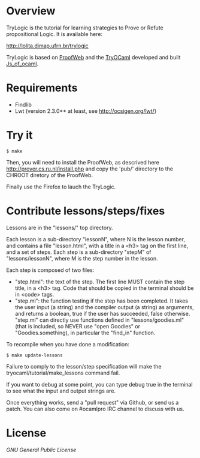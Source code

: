 # Overview

TryLogic is the tutorial for learning strategies to Prove or Refute propositional Logic. It is available here:

http://lolita.dimap.ufrn.br/trylogic


TryLogic is based on [ProofWeb](http://prover.cs.ru.nl/) and the [TryOCaml](http://try.ocamlpro.com/) 
developed and built [Js_of_ocaml](http://ocsigen.org/js_of_ocaml/).

# Requirements

 * Findlib
 * Lwt (version 2.3.0** at least, see http://ocsigen.org/lwt/)

# Try it

    $ make

Then, you will need to install the ProofWeb, as descrived here http://prover.cs.ru.nl/install.php and copy the 'pub/' directory to the CHROOT diretory of the ProofWeb.

Finally use the Firefox to lauch the TryLogic.

# Contribute lessons/steps/fixes

Lessons are in the "lessons/" top directory.

Each lesson is a sub-directory "lessonN", where N is the lesson
number, and contains a file "lesson.html", with a title in a &lt;h3&gt; tag
on the first line, and a set of steps. Each step is a sub-directory
"stepM" of "lessons/lessonN", where M is the step number in the
lesson.

Each step is composed of two files:
- "step.html": the text of the step. The first line MUST contain the step title,
 in a &lt;h3&gt; tag. Code that should be copied in the terminal should be in
 &lt;code&gt; tags.
- "step.ml": the function testing if the step has been completed. It takes
 the user input (a string) and the compiler output (a string) as arguments,
 and returns a boolean, true if the user has succeeded, false otherwise.
 "step.ml" can directly use functions defined in "lessons/goodies.ml"
 (that is included, so NEVER use "open Goodies" or "Goodies.something),
 in particular the "find_in" function.

To recompile when you have done a modification:

    $ make update-lessons

Failure to comply to the lesson/step specification will make the
tryocaml/tutorial/make_lessons command fail.

If you want to debug at some point, you can type 
   debug true 
in the terminal to see what the input and output strings are.

Once everything works, send a "pull request" via Github, or send us a
patch. You can also come on #ocamlpro IRC channel to discuss with us.


# License

*GNU General Public License*
